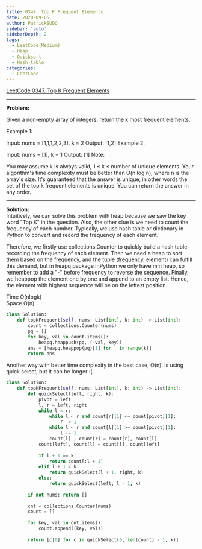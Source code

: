 ```yaml
---
title: 0347. Top K Frequent Elements 
date: 2020-09-05
author: PatrickSUDO
sidebar: 'auto'
sidebarDepth: 2
tags: 
  - LeetCode(Medium)
  - Heap
  - Quicksort
  - Hash table
categories:
  - LeetCode
---
```

[LeetCode 0347. Top K Frequent Elements](https://leetcode.com/problems/top-k-frequent-elements/)

---
**Problem:** <br/>




Given a non-empty array of integers, return the k most frequent elements.

Example 1:

Input: nums = [1,1,1,2,2,3], k = 2
Output: [1,2]
Example 2:

Input: nums = [1], k = 1
Output: [1]
Note:

You may assume k is always valid, 1 ≤ k ≤ number of unique elements.
Your algorithm's time complexity must be better than O(n log n), where n is the array's size.
It's guaranteed that the answer is unique, in other words the set of the top k frequent elements is unique.
You can return the answer in any order.

---
**Solution:** <br/>
Intuitively, we can solve this problem with heap because we saw the key word "Top K" in the question. Also, the other clue is we need to count the frequency of each number. Typically, we use hash table or dictionary in Python to convert and record the frequency of each element. 

Therefore, we firstly use collections.Counter to quickly build a hash table recording the frequency of each element. Then we need a heap to sort them based on the frequency, and the tuple (frequency, element) can fulfill this demand, but in heapq package inPython we only have min heap, so remember to add a "-" before frequency to reverse the sequence. Finally, we heappop the element one by one and append to an empty list. Hence, the element with highest sequence will be on the leftest position.

Time O(nlogk)  <br />
Space O(n)


```python
class Solution:
    def topKFrequent(self, nums: List[int], k: int) -> List[int]:
        count = collections.Counter(nums)
        pq = []
        for key, val in count.items():
            heapq.heappush(pq, (-val, key))
        ans = [heapq.heappop(pq)[1] for _ in range(k)]
        return ans
```

Another way with better time complexity in the best case, O(n), is using quick select, but it can be longer :(.

```python
class Solution:
    def topKFrequent(self, nums: List[int], k: int) -> List[int]:
        def quickSelect(left, right, k):
            pivot = left
            l, r = left, right
            while l < r:
                while l < r and count[r][1] <= count[pivot][1]:
                    r -= 1
                while l < r and count[l][1] >= count[pivot][1]:
                    l += 1
                count[l] , count[r] = count[r], count[l]
            count[left], count[l] = count[l], count[left]
            
            if l + 1 == k:
                return count[:l + 1]
            elif l + 1 < k:
                return quickSelect(l + 1, right, k)
            else:
                return quickSelect(left, l - 1, k)
        
        if not nums: return []
        
        cnt = collections.Counter(nums)
        count = []
        
        for key, val in cnt.items():
            count.append((key, val))
            
        return [c[0] for c in quickSelect(0, len(count) - 1, k)]
        
```





